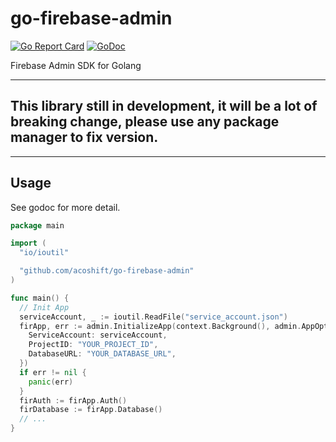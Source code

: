 # go-firebase-admin

[![Go Report Card](https://goreportcard.com/badge/github.com/acoshift/go-firebase-admin)](https://goreportcard.com/report/github.com/acoshift/go-firebase-admin)
[![GoDoc](https://godoc.org/github.com/acoshift/go-firebase-admin?status.svg)](https://godoc.org/github.com/acoshift/go-firebase-admin)

Firebase Admin SDK for Golang

---

## This library still in development, it will be a lot of breaking change, please use any package manager to fix version.

---

## Usage

See godoc for more detail.

```go
package main

import (
  "io/ioutil"

  "github.com/acoshift/go-firebase-admin"
)

func main() {
  // Init App
  serviceAccount, _ := ioutil.ReadFile("service_account.json")
  firApp, err := admin.InitializeApp(context.Background(), admin.AppOptions{
    ServiceAccount: serviceAccount,
    ProjectID: "YOUR_PROJECT_ID",
    DatabaseURL: "YOUR_DATABASE_URL",
  })
  if err != nil {
    panic(err)
  }
  firAuth := firApp.Auth()
  firDatabase := firApp.Database()
  // ...
}
```
